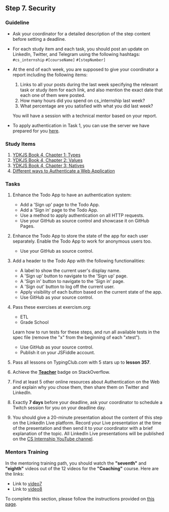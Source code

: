 ## Step 7. Security

### Guideline

- Ask your coordinator for a detailed description of the step content before setting a deadline.

- For each study item and each task, you should post an update on LinkedIn, Twitter, and Telegram using the following hashtags:
`#cs_internship`
`#[courseName]`
`#[stepNumber]`

- At the end of each week, you are supposed to give your coordinator a report including the following items:
  1. Links to all your posts during the last week specifying the relevant task or study item for each link, and also mention the exact date that each one of them were posted.
  2. How many hours did you spend on cs_internship last week?
  3. What percentage are you satisfied with what you did last week?
  
  You will have a session with a technical mentor based on your report.

<!-- TODO change the numbers -->

- To apply authentication in Task 1, you can use the server we have prepared for you [here](https://github.com/cs-internship/cs-internship-spec/blob/master/courses/web/servers/step7/server-step-7.rar).

### Study Items <!-- omit in toc -->

1. [YDKJS Book 4, Chapter 1: Types](https://github.com/getify/You-Dont-Know-JS/blob/1st-ed/types%20%26%20grammar/ch1.md)
2. [YDKJS Book 4, Chapter 2: Values](https://github.com/getify/You-Dont-Know-JS/blob/1st-ed/types%20%26%20grammar/ch2.md)
3. [YDKJS Book 4, Chapter 3: Natives](https://github.com/getify/You-Dont-Know-JS/blob/1st-ed/types%20%26%20grammar/ch3.md)
4. [Different ways to Authenticate a Web Application](https://medium.com/@vivekmadurai/different-ways-to-authenticate-a-web-application-e8f3875c254a)

### Tasks <!-- omit in toc -->

1. Enhance the Todo App to have an authentication system:

   - Add a 'Sign up' page to the Todo App.
   - Add a 'Sign in' page to the Todo App.
   - Use a method to apply authentication on all HTTP requests.
   - Use your GitHub as source control and showcase it on GitHub Pages.

2. Enhance the Todo App to store the state of the app for each user separately. Enable the Todo App to work for anonymous users too.

   - Use your GitHub as source control.

3. Add a header to the Todo App with the following functionalities:

   - A label to show the current user's display name.
   - A 'Sign up' button to navigate to the 'Sign up' page.
   - A 'Sign in' button to navigate to the 'Sign in' page.
   - A 'Sign out' button to log off the current user.
   - Apply visibility of each button based on the current state of the app.
   - Use GitHub as your source control.

4. Pass these exercises at exercism.org:

   - ETL
   - Grade School

   Learn how to run tests for these steps, and run all available tests in the spec file (remove the "x" from the beginning of each "xtest").

   - Use GitHub as your source control.
   - Publish it on your JSFiddle account.

5. Pass all lessons on TypingClub.com with 5 stars up to **lesson 357**.

6. Achieve the [**Teacher**](https://stackoverflow.com/help/badges/1/teacher) badge on StackOverflow.

7. Find at least 5 other online resources about Authentication on the Web and explain why you chose them, then share them on Twitter and LinkedIn.

8. Exactly **7 days** before your deadline, ask your coordinator to schedule a Twitch session for you on your deadline day.

9. You should give a 20-minute presentation about the content of this step on the LinkedIn Live platform. Record your Live presentation at the time of the presentation and then send it to your coordinator with a brief explanation of the topic. All LinkedIn Live presentations will be published on the [CS Internship YouTube channel](https://www.youtube.com/@csinternship8859).

### Mentors Training

In the mentoring training path, you should watch the **"seventh"** and **"eighth"** videos out of the 12 videos for the **"Coaching"** course. Here are the links:

- Link to [video7](https://drive.google.com/drive/folders/16fch6aIfZL1laupMDYruy3HjmxV8WA-p)
- Link to [video8](https://drive.google.com/drive/folders/1REyXmFfCWTDpCrsbNoJojHjH9ZQEXzqx)

To complete this section, please follow the instructions provided on [this page](https://github.com/cs-internship/cs-internship-spec/blob/master/courses/mentoring-workshops-instruction.md).
